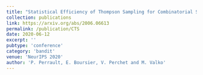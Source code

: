 ```yaml
---
title: "Statistical Efficiency of Thompson Sampling for Combinatorial Semi-Bandits"
collection: publications
link: https://arxiv.org/abs/2006.06613
permalink: /publication/CTS
date: 2020-06-12
excerpt: ''
pubtype: 'conference'
category: 'bandit'
venue: 'NeurIPS 2020'
author: 'P. Perrault, E. Boursier, V. Perchet and M. Valko'
---
```

